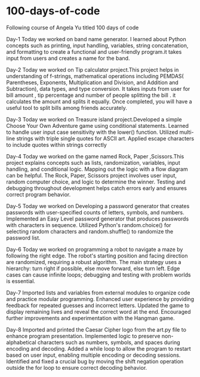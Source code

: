# 100-days-of-code
Following course of Angela Yu titled 100 days of code

Day-1
Today we worked on band name generator. I learned about Python concepts such as printing, input handling, variables, string concatenation, and formatting to create a functional and user-friendly program.it takes input from users and creates a name for the band.

Day-2
Today we worked on Tip calculator project.This project helps in  understanding of f-strings, mathematical operations including PEMDAS( Parentheses, Exponents, Multiplication and Division, and Addition and Subtraction), data types, and type conversion. It takes inputs from user  for bill amount , tip percentage and number of people splitting the bill . it calculates the amount and splits it equally. Once completed, you will have a useful tool to split bills among friends accurately.

Day-3
Today we worked on Treasure island project.Developed a simple Choose Your Own Adventure game using conditional statements.
Learned to handle user input case sensitivity with the lower() function.
Utilized multi-line strings with triple single quotes for ASCII art.
Applied escape characters to include quotes within strings correctly

Day-4 
Today we worked on the game named Rock, Paper ,Scissors.This project explains concepts such as lists, randomization, variables, input handling, and conditional logic. Mapping out the logic with a flow diagram can be helpful. The Rock, Paper, Scissors project involves user input, random computer choice, and logic to determine the winner. Testing and debugging throughout development helps catch errors early and ensures correct program behavior.

Day-5 
Today we worked on Developing a password generator that creates passwords with user-specified counts of letters, symbols, and numbers.
Implemented an Easy Level password generator that produces passwords with characters in sequence.
Utilized Python's random.choice() for selecting random characters and random.shuffle() to randomize the password list.

Day-6
Today we worked on  programming a robot to navigate a maze by following the right edge.
The robot's starting position and facing direction are randomized, requiring a robust algorithm.
The main strategy uses a hierarchy: turn right if possible, else move forward, else turn left.
Edge cases can cause infinite loops; debugging and testing with problem worlds is essential.

Day-7
Imported lists and variables from external modules to organize code and practice modular programming.
Enhanced user experience by providing feedback for repeated guesses and incorrect letters.
Updated the game to display remaining lives and reveal the correct word at the end.
Encouraged further improvements and experimentation with the Hangman game.

Day-8
Imported and printed the Caesar Cipher logo from the art.py file to enhance program presentation.
Implemented logic to preserve non-alphabetical characters such as numbers, symbols, and spaces during encoding and decoding.
Added a while loop to allow the program to restart based on user input, enabling multiple encoding or decoding sessions.
Identified and fixed a crucial bug by moving the shift negation operation outside the for loop to ensure correct decoding behavior.


























































































































































































































































































































































































































































